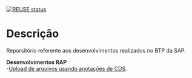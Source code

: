 [![REUSE status](https://api.reuse.software/badge/github.com/DaviCastr/ABAPGITBTP)](https://api.reuse.software/info/github.com/DaviCastr/ABAPGITBTP)

# Descrição

Reporsitório referente aos desenvolvimentos realizados no BTP da SAP.

**Desenvolvimentos RAP**  
-[Upload de arquivos usando anotações de CDS](BTPDEV/yrap_dflc/yrap_uploadfiles_dflc).

